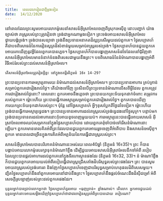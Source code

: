 ```yaml
---
title:  ពេលវេលារៀនជាថ្មីម្តងទៀត
date:  14/12/2020
---
```


នៅពេលដែលព្រះសូមអោយលោកម៉ូសេនាំសាសន៍អុីស្រាអែលចេញពីស្រុកអេសុីព្ទ នោះបញ្ជាក់ យ៉ាងច្បាស់ថា រាស្ត្ររបស់ព្រះត្រូវរៀនថា ទ្រង់ជាអ្នកណាម្តងទៀត។ ព្រះចង់អោយសាសន៍អុីស្រាអែល ថ្វាយបង្គំទ្រង់។ ទ្រង់បានសន្យាថា ទ្រង់នឹងប្រទានអនាគតដ៏ល្អប្រសើរមួយដល់ពួកគេ។ ថ្ងៃសប្បាតហ៍ គឺជាបទពិសោធន៍នៃការរៀនសូត្រដ៏សំខាន់មួយសម្រាប់រាស្ត្ររបស់ទ្រង់។ ថ្ងៃសប្បាតហ៍បានជួយពួកគេ អោយរកឃើញនូវអ្វីដែលពួកគេបានភ្លេច។ ថ្ងៃសប្បាតហ៍ក៏បានបង្ហាញសាសន៍ដទៃដែលនៅជុំវិញថា សាសន៍អុីស្រាអែលមានទំនាក់ទំនងពិសេសជាមួយនឹងព្រះ។ បទពិសោធន៍នៃនំម៉ាណាបានបង្ហាញអំពី វិធីអប់រំរបស់ព្រះដល់សាសន៍អុីស្រាអែល។

`តើសាសន៍អុីស្រាអែលត្រូវរៀនអ្វីខ្លះ នៅក្នុងខគម្ពីរនិក្ខមនំ 16៖ 14-29?`

ព្រះបានប្រទានការអស្ចារ្យតាមរយៈនំម៉ាណាដល់សាសន៍អុីស្រាអែល។ ព្រះបានប្រទានអាហារ គ្រប់គ្រាន់សម្រាប់ពួកគេជារៀងរាល់ថ្ងៃ។ តើយ៉ាងទៅវិញ ប្រសិនបើព្រះប្រទាននំម៉ាណាលើសពីអ្វីដែល ពួកគេត្រូវការជារៀងរាល់ថ្ងៃនោះ? ពេលនោះ ពួកគេអាចនឹងភ្លេចថា ព្រះបានយកព្រះទ័យទុកដាក់ចំពោះ តម្រូវការរបស់ពួកគេ។ ម្ល៉ោះហើយ ព្រះបានធ្វើការអស្ចារ្យសម្រាប់ពួកគេជារៀងរាល់ថ្ងៃ។ ពួកគេបានឃើញ ការយកព្រះទ័យទុកដាក់របស់ព្រះ។ ប៉ុន្តែ នៅថ្ងៃសប្បាតហ៍ អ្វីៗខុសប្លែកពីថ្ងៃដទៃទៀត។ ម្ល៉ោះហើយ ទ្រង់បានធ្វើការអស្ចារ្យទ្វេដង។ ព្រះបានប្រទានអាហារដល់រាស្ត្ររបស់ទ្រង់ទ្វេដងនៅថ្ងៃសុក្រ។ បន្ទាប់មក ទ្រង់បានប្រទានពរដល់អាហារនោះកុំអោយខូចពេញមួយយប់។ ការអស្ចារ្យនេះបានធ្វើអោយសាសន៍ អុីស្រាអែលអាចឈប់សម្រាកនៅក្នុងថ្ងៃសប្បាតហ៍បាន ដោយពួកគេពុំចាំបាច់ទៅរើសនំម៉ាណានោះឡើយ។ ពួកគេមានពេលគិតអំពីព្រះដែលបានជួយពួកគេអោយរួចចេញពីអំពើបាប និងសាសន៍អេសុីព្ទ។ ពួកគេ មានពេលជាច្រើនក្នុងការគិតអំពីអត្ថន័យនៃការធ្វើជារាស្ដ្ររបស់ព្រះ។

សាសន៍អុីស្រាអែលបានបរិភោគនំម៉ាណានេះអស់រយៈពេល40ឆ្នាំ (និក្ខមនំ 16៖35)។ ព្រះ ក៏បានបង្គាប់អោយលោកម៉ូសេរក្សាទុកនំម៉ាណា1ខ្ញឹង ដើម្បីជួយអោយសាសន៍អុីស្រាអែលនឹកចាំអំពី របៀបដែលព្រះបានផ្តល់អាហារដល់ពួកគេនៅក្នុងទីរហោស្ថានផងដែរ (និក្ខមនំ 16៖32, 33)។ នំ ម៉ាណា1ខ្ញឹងក៏បានជួយពួកគេអោយយល់អំពីរបៀបធ្វើជារាស្ត្រជ្រើសតាំងដ៏បរិសុទ្ធរបស់ព្រះផងដែរ។ ព្រះ បានសូមអោយរាស្ត្ររបស់ទ្រង់គោរព និងញែកថ្ងៃសប្បាតហ៍ចេញជាបរិសុទ្ធសម្រាប់ហេតុផលដ៏ពិសេសមួយ។ ដ្បិតថ្ងៃសប្បាតហ៍នឹងនាំពួកគេអោយនៅជាប់នឹងព្រះ។ ថ្ងៃសប្បាតហ៍នឹងផ្តល់ចំណេះដឹងដ៏សុីជម្រៅ អំពីសេចក្តីស្រឡាញ់របស់ព្រះដល់ពួកគេផងដែរ។

`បុគ្គលម្នាក់បានប្រាប់លោកអ្នកថា ថ្ងៃសប្បាតហ៍គួរអោយ «ធុញទ្រាន់» ខ្លាំងណាស់។ តើលោក អ្នកអាចជួយដល់បុគ្គលម្នាក់នោះអោយសម្លឹងឃើញថ្ងៃសប្បាតហ៍ថាជាវេលារៀនសូត្រអំពីព្រះបានដោយ របៀបណា?`